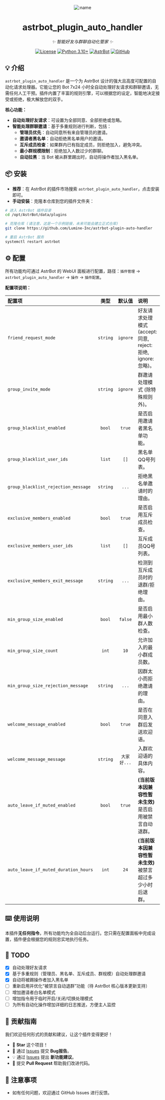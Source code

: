<div align="center">

![:name](https://count.getloli.com/@astrbot_plugin_auto_handler?name=astrbot_plugin_auto_handler&theme=morden-num&padding=6&offset=0&align=top&scale=1&pixelated=1&darkmode=auto)

# astrbot_plugin_auto_handler

_✨ 智能好友与群聊自动化管家 ✨_  

[![License](https://img.shields.io/badge/License-MIT-green.svg)](https://opensource.org/licenses/MIT)
[![Python 3.10+](https://img.shields.io/badge/Python-3.10%2B-blue.svg)](https://www.python.org/)
[![AstrBot](https://img.shields.io/badge/AstrBot-3.5%2B-orange.svg)](https://github.com/AstrBotDevs/AstrBot)
[![GitHub](https://img.shields.io/badge/作者-Lumine-blue)](https://github.com/Lumine-Inc)

</div>

## 💡 介绍

`astrbot_plugin_auto_handler` 是一个为 AstrBot 设计的强大且高度可配置的自动化请求处理器。它能让您的 Bot 7x24 小时全自动处理好友请求和群聊邀请，无需任何人工干预。插件内置了丰富的规则引擎，可以根据您的设定，智能地决定接受或拒绝，极大解放您的双手。

**核心功能：**
- **自动处理好友请求**：可设置为全部同意、全部拒绝或忽略。
- **智能处理群聊邀请**：基于多重规则进行判断，包括：
    - **管理员优先**：自动同意所有来自管理员的邀请。
    - **邀请者黑名单**：自动拒绝黑名单用户的邀请。
    - **互斥成员检查**：如果群内已有指定成员，则拒绝加入，避免冲突。
    - **最小群规模限制**：拒绝加入人数过少的群聊。
    - **自动拉黑**：当 Bot 被从群里踢出时，自动将操作者加入黑名单。

## 📦 安装

- **推荐**：在 AstrBot 的插件市场搜索 `astrbot_plugin_auto_handler`，点击安装即可。
- **手动安装**：克隆本仓库到您的插件文件夹：

```bash
# 进入 AstrBot 插件目录
cd /opt/AstrBot/data/plugins

# 克隆仓库 (请注意，这是一个示例链接，未来可能会建立正式仓库)
git clone https://github.com/Lumine-Inc/astrbot-plugin-auto-handler

# 重启 AstrBot 服务
systemctl restart astrbot
```

## ⚙️ 配置

所有功能均可通过 AstrBot 的 WebUI 面板进行配置，路径：`插件管理` -> `astrbot_plugin_auto_handler` -> `操作` -> `插件配置`。

**配置项说明：**

| 配置项 | 类型 | 默认值 | 说明 |
| :--- | :---: | :---: | :--- |
| `friend_request_mode` | `string` | `ignore` | 好友请求处理模式 (accept: 同意, reject: 拒绝, ignore: 忽略)。 |
| `group_invite_mode` | `string` | `ignore` | 群邀请处理模式 (除特殊规则外)。 |
| `group_blacklist_enabled` | `bool` | `true` | 是否启用邀请者黑名单功能。 |
| `group_blacklist_user_ids`| `list` | `[]` | 黑名单QQ号列表。 |
| `group_blacklist_rejection_message` | `string` | `...` | 拒绝黑名单邀请时的理由。 |
| `exclusive_members_enabled` | `bool` | `true` | 是否启用互斥成员检查。 |
| `exclusive_members_user_ids`| `list` | `[]` | 互斥成员QQ号列表。 |
| `exclusive_members_exit_message` | `string` | `...` | 检测到互斥成员时的退群/拒绝理由。 |
| `min_group_size_enabled`| `bool` | `false` | 是否启用最小群人数检查。 |
| `min_group_size_count` | `int` | `10` | 允许加入的最小群成员数。 |
| `min_group_size_rejection_message` | `string` | `...` | 因群太小而拒绝邀请的理由。 |
| `welcome_message_enabled` | `bool` | `true` | 是否在同意入群后发送欢迎语。 |
| `welcome_message_message` | `string` | `大家好...` | 入群欢迎语的具体内容。 |
| `auto_leave_if_muted_enabled` | `bool` | `true` | **(当前版本因兼容性暂未生效)** 是否启用被禁言自动退群。 |
| `auto_leave_if_muted_duration_hours` | `int` | `24` | **(当前版本因兼容性暂未生效)** 被禁言超过多少小时后退群。 |


## ⌨️ 使用说明

本插件**无任何指令**，所有功能均为全自动后台运行。您只需在配置面板中完成设置，插件便会根据您的规则忠实地执行任务。

## 🤝 TODO

- [x] 自动处理好友请求
- [x] 基于多重规则（管理员、黑名单、互斥成员、群规模）自动处理群邀请
- [x] 自动将被踢操作者加入黑名单
- [ ] 重新启用并优化“被禁言自动退群”功能（待 AstrBot 核心版本更新支持）
- [ ] 增加邀请者白名单模式
- [ ] 增加指令用于临时开启/关闭/切换处理模式
- [ ] 为所有自动化操作增加详细的日志推送，方便主人监控

## 👥 贡献指南

我们欢迎任何形式的贡献和建议，让这个插件变得更好！
- 🌟 **Star** 这个项目！
- 🐛 通过 [Issues](https://github.com/Lumine-Inc/astrbot-plugin-auto-handler/issues) 提交 **Bug报告**。
- 💡 通过 [Issues](https://github.com/Lumine-Inc/astrbot-plugin-auto-handler/issues) 提出 **新功能建议**。
- 🔧 提交 **Pull Request** 帮助我们改进代码。

## 📌 注意事项
- 如有任何问题，欢迎通过 GitHub Issues 进行反馈。
